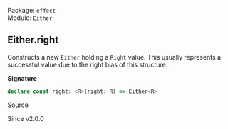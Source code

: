 Package: `effect`<br />
Module: `Either`<br />

## Either.right

Constructs a new `Either` holding a `Right` value. This usually represents a successful value due to the right bias
of this structure.

**Signature**

```ts
declare const right: <R>(right: R) => Either<R>
```

[Source](https://github.com/Effect-TS/effect/tree/main/packages/effect/src/Either.ts#L120)

Since v2.0.0